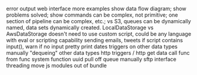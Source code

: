 error output
web interface
more examples
show data flow diagram; show problems solved; show commands can be complex, not primitive; one section of pipeline can be complex, etc.; vs S3, queues can be dynamically named, data sets dynamically created.  LocalDataStorage vs AwsDataStorage
doesn't need to use custom script, could be any language with eval or scripting capability
sending emails, tweets
if script contains input(), warn if no input
pretty print dates
triggers on other data types
  manually "dequeing" other data types
http triggers / http get data
call func from func
system function uuid
pull off queue manually
sftp interface
threading
move js modules out of bundle
